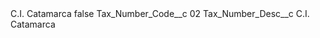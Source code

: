 <?xml version="1.0" encoding="UTF-8"?>
<CustomMetadata xmlns="http://soap.sforce.com/2006/04/metadata" xmlns:xsi="http://www.w3.org/2001/XMLSchema-instance" xmlns:xsd="http://www.w3.org/2001/XMLSchema">
    <label>C.I. Catamarca</label>
    <protected>false</protected>
    <values>
        <field>Tax_Number_Code__c</field>
        <value xsi:type="xsd:string">02</value>
    </values>
    <values>
        <field>Tax_Number_Desc__c</field>
        <value xsi:type="xsd:string">C.I. Catamarca</value>
    </values>
</CustomMetadata>
